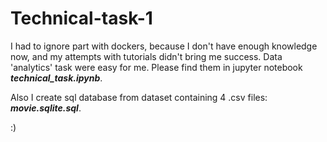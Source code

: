 # Technical-task-1

I had to ignore part with dockers, because I don't have enough knowledge now, and my attempts with tutorials didn't bring me success. 
Data 'analytics' task were easy for me. Please find them in jupyter notebook ***technical_task.ipynb***. 

Also I create sql database from dataset containing 4 .csv files: ***movie.sqlite.sql***.

:)
